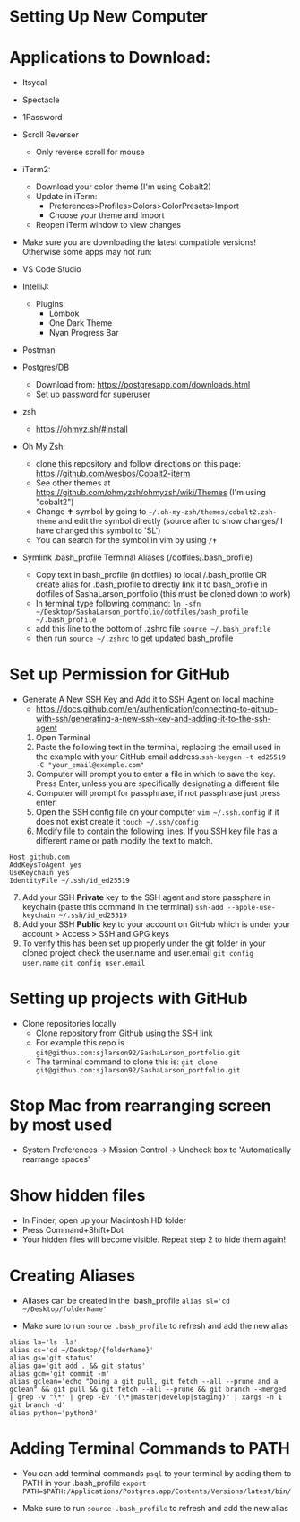 # Setting Up New Computer

# Applications to Download:

- Itsycal
- Spectacle
- 1Password
- Scroll Reverser
  - Only reverse scroll for mouse

- iTerm2: 
    - Download your color theme (I'm using Cobalt2)
    - Update in iTerm:
        - Preferences>Profiles>Colors>ColorPresets>Import
        - Choose your theme and Import
    - Reopen iTerm window to view changes

* Make sure you are downloading the latest compatible versions! Otherwise some apps may not run:

- VS Code Studio

- IntelliJ:
    - Plugins: 
        - Lombok
        - One Dark Theme 
        - Nyan Progress Bar

- Postman

- Postgres/DB
    - Download from: https://postgresapp.com/downloads.html
    - Set up password for superuser

- zsh
  - https://ohmyz.sh/#install

- Oh My Zsh: 
    - clone this repository and follow directions on this page: https://github.com/wesbos/Cobalt2-iterm
    - See other themes at https://github.com/ohmyzsh/ohmyzsh/wiki/Themes (I'm using "cobalt2")
    - Change ✝ symbol by going to `~/.oh-my-zsh/themes/cobalt2.zsh-theme` and edit the symbol directly (source after to show changes/ I have changed this symbol to 'SL')
    - You can search for the symbol in vim by using `/✝`

- Symlink .bash_profile Terminal Aliases (/dotfiles/.bash_profile)
    - Copy text in bash_profile (in dotfiles) to local /.bash_profile OR create alias for .bash_profile to directly link it to bash_profile in dotfiles of SashaLarson_portfolio (this must be cloned down to work)
    - In terminal type following command: `ln -sfn ~/Desktop/SashaLarson_portfolio/dotfiles/bash_profile ~/.bash_profile`
    - add this line to the bottom of .zshrc file `source ~/.bash_profile`
    - then run `source ~/.zshrc` to get updated bash_profile

# Set up Permission for GitHub
- Generate A New SSH Key and Add it to SSH Agent on local machine
  - https://docs.github.com/en/authentication/connecting-to-github-with-ssh/generating-a-new-ssh-key-and-adding-it-to-the-ssh-agent
  1. Open Terminal
  2. Paste the following text in the terminal, replacing the email used in the example with your GitHub email address.`ssh-keygen -t ed25519 -C "your_email@example.com"`
  3. Computer will prompt you to enter a file in which to save the key. Press Enter, unless you are specifically designating a different file
  4. Computer will prompt for passphrase, if not passphrase just press enter
  5. Open the SSH config file on your computer `vim ~/.ssh.config` if it does not exist create it `touch ~/.ssh/config`
  6. Modify file to contain the following lines. If you SSH key file has a different name or path modify the text to match.
```
Host github.com
AddKeysToAgent yes
UseKeychain yes
IdentityFile ~/.ssh/id_ed25519
```
7. Add your SSH **Private** key to the SSH agent and store passphare in keychain (paste this command in the terminal)
   `ssh-add --apple-use-keychain ~/.ssh/id_ed25519`
8. Add your SSH **Public** key to your account on GitHub which is under your account > Access > SSH and GPG keys
9. To verify this has been set up properly under the git folder in your cloned project check the user.name and user.email
   `git config user.name`
   `git config user.email`

# Setting up projects with GitHub
- Clone repositories locally
    - Clone repository from Github using the SSH link
    - For example this repo is `git@github.com:sjlarson92/SashaLarson_portfolio.git`
    - The terminal command to clone this is: `git clone git@github.com:sjlarson92/SashaLarson_portfolio.git`

# Stop Mac from rearranging screen by most used
- System Preferences -> Mission Control -> Uncheck box to 'Automatically rearrange spaces'

# Show hidden files

- In Finder, open up your Macintosh HD folder
- Press Command+Shift+Dot
- Your hidden files will become visible. Repeat step 2 to hide them again!

# Creating Aliases

- Aliases can be created in the .bash_profile `alias sl='cd ~/Desktop/folderName'` 

- Make sure to run `source .bash_profile` to refresh and add the new alias

```
alias la='ls -la'
alias cs='cd ~/Desktop/{folderName}'
alias gs='git status'
alias ga='git add . && git status'
alias gcm='git commit -m'
alias gclean='echo "Doing a git pull, git fetch --all --prune and a gclean" && git pull && git fetch --all --prune && git branch --merged | grep -v "\*" | grep -Ev "(\*|master|develop|staging)" | xargs -n 1 git branch -d'
alias python='python3'
```


# Adding Terminal Commands to PATH

- You can add terminal commands `psql` to your terminal by adding them to PATH in your .bash_profile 
`export PATH=$PATH:/Applications/Postgres.app/Contents/Versions/latest/bin/`

- Make sure to run `source .bash_profile` to refresh and add the new alias